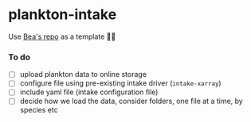 # plankton-intake

Use [Bea's repo](https://github.com/mooniean/empiarreader) as a template 👩‍💻

### To do

- [ ] upload plankton data to online storage
- [ ] configure file using pre-existing intake driver (`intake-xarray`)
- [ ] include yaml file (intake configuration file)
- [ ] decide how we load the data, consider folders, one file at a time, by species etc
